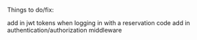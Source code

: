 Things to do/fix:

add in jwt tokens when logging in with a reservation code
add in authentication/authorization middleware
